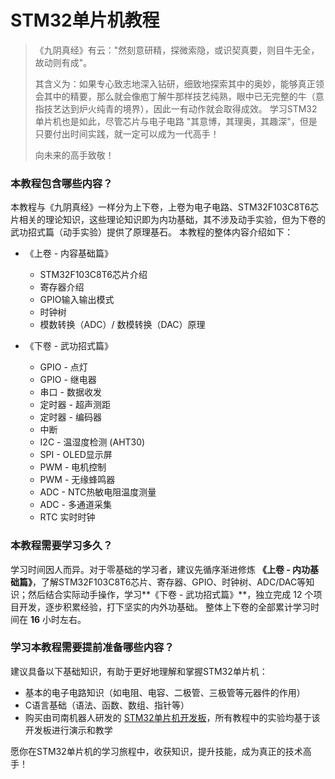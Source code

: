 # STM32单片机教程

> 《九阴真经》有云："然刻意研精，探微索隐，或识契真要，则目牛无全，故动则有成"。
>
> 其含义为：如果专心致志地深入钻研，细致地探索其中的奥妙，能够真正领会其中的精要，那么就会像庖丁解牛那样技艺纯熟，眼中已无完整的牛（意指技艺达到炉火纯青的境界），因此一有动作就会取得成效。
> 学习STM32单片机也是如此，尽管芯片与电子电路 "其意博，其理奥，其趣深"，但是只要付出时间实践，就一定可以成为一代高手！
>
> 向未来的高手致敬！


### 本教程包含哪些内容？

本教程与《九阴真经》一样分为上下卷，上卷为电子电路、STM32F103C8T6芯片相关的理论知识，这些理论知识即为内功基础，其不涉及动手实验，但为下卷的武功招式篇（动手实验）提供了原理基石。
本教程的整体内容介绍如下：

- 《上卷 - 内容基础篇》
    - STM32F103C8T6芯片介绍
    - 寄存器介绍
    - GPIO输入输出模式
    - 时钟树
    - 模数转换（ADC）/ 数模转换（DAC）原理

- 《下卷 - 武功招式篇》
    - GPIO - 点灯
    - GPIO - 继电器
    - 串口 - 数据收发
    - 定时器 - 超声测距
    - 定时器 - 编码器
    - 中断
    - I2C - 温湿度检测 (AHT30)
    - SPI - OLED显示屏
    - PWM - 电机控制
    - PWM - 无缘蜂鸣器
    - ADC - NTC热敏电阻温度测量
    - ADC - 多通道采集
    - RTC 实时时钟




### 本教程需要学习多久？

学习时间因人而异。对于零基础的学习者，建议先循序渐进修炼 **《上卷 - 内功基础篇》**，了解STM32F103C8T6芯片、寄存器、GPIO、时钟树、ADC/DAC等知识；然后结合实际动手操作，学习**《下卷 - 武功招式篇》**，独立完成 12 个项目开发，逐步积累经验，打下坚实的内外功基础。
整体上下卷的全部累计学习时间在 **16** 小时左右。




### 学习本教程需要提前准备哪些内容？

建议具备以下基础知识，有助于更好地理解和掌握STM32单片机：

- 基本的电子电路知识（如电阻、电容、二极管、三极管等元器件的作用）
- C语言基础（语法、函数、数组、指针等）
- 购买由司南机器人研发的 [STM32单片机开发板](https://item.taobao.com/item.htm?abbucket=15&detail_redpacket_pop=true&id=697575142917&ltk2=1745995768528a4pk0lsk1cjfbezi3iah6&ns=1&priceTId=2100c81917459957662853415e0bef&query=STM32&skuId=5115874051968&spm=a21n57.1.hoverItem.2&utparam=%7B%22aplus_abtest%22%3A%224fbb1b8aa2871593e3ee19fef68ce1de%22%7D&xxc=taobaoSearch)，所有教程中的实验均基于该开发板进行演示和教学

愿你在STM32单片机的学习旅程中，收获知识，提升技能，成为真正的技术高手！



